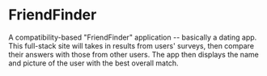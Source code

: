 # FriendFinder
 A compatibility-based "FriendFinder" application -- basically a dating app. This full-stack site will takes in results from users' surveys, then compare their answers with those from other users. The app then displays the name and picture of the user with the best overall match.

